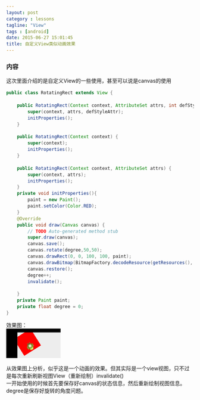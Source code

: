```yaml
---
layout: post
category : lessons
tagline: "View"
tags : [android]
date: 2015-06-27 15:01:45
title: 自定义View类似动画效果
---
```


### 内容   
这次里面介绍的是自定义View的一些使用，甚至可以说是canvas的使用   


```java
public class RotatingRect extends View {

	public RotatingRect(Context context, AttributeSet attrs, int defStyleAttr) {
		super(context, attrs, defStyleAttr);
		initProperties();
	}

	public RotatingRect(Context context) {
		super(context);
		initProperties();
	}

	public RotatingRect(Context context, AttributeSet attrs) {
		super(context, attrs);
		initProperties();
	}
	private void initProperties(){
		paint = new Paint();
		paint.setColor(Color.RED);
	}
	@Override
	public void draw(Canvas canvas) {
		// TODO Auto-generated method stub
		super.draw(canvas);
		canvas.save();
		canvas.rotate(degree,50,50);
		canvas.drawRect(0, 0, 100, 100, paint);
		canvas.drawBitmap(BitmapFactory.decodeResource(getResources(), R.drawable.ic_launcher), 25, 0, paint);
		canvas.restore();
		degree++;
		invalidate();
		
	}
	private Paint paint;
	private float degree = 0;
}
```

效果图：   
<img src="/assets/picture/20150515195618.gif"> 

从效果图上分析，似乎这是一个动画的效果。但其实际是一个view视图，只不过是每次重新刷新视图View（重新绘制）invalidate()   
一开始使用的时候首先要保存好canvas的状态信息，然后重新绘制视图信息。degree是保存好旋转的角度问题。

